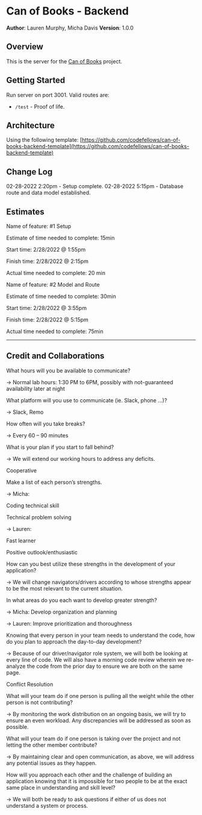 # Can of Books -  Backend

**Author**: Lauren Murphy, Micha Davis
**Version**: 1.0.0

## Overview
This is the server for the [Can of Books](https://github.com/L-nobilis/can-of-books-frontend) project.

## Getting Started
Run server on port 3001. Valid routes are:
* ``/test`` - Proof of life.

## Architecture
Using the following template: [https://github.com/codefellows/can-of-books-backend-template](https://github.com/codefellows/can-of-books-backend-template)

## Change Log
02-28-2022 2:20pm - Setup complete.
02-28-2022 5:15pm - Database route and data model established.

## Estimates

Name of feature: #1 Setup

Estimate of time needed to complete: 15min

Start time: 2/28/2022 @ 1:55pm

Finish time: 2/28/2022 @ 2:15pm

Actual time needed to complete: 20 min

Name of feature: #2 Model and Route

Estimate of time needed to complete: 30min

Start time: 2/28/2022 @ 3:55pm

Finish time: 2/28/2022 @ 5:15pm

Actual time needed to complete: 75min

---

## Credit and Collaborations

What hours will you be available to communicate?

→ Normal lab hours: 1:30 PM to 6PM, possibly with not-guaranteed availability later at night

What platform will you use to communicate (ie. Slack, phone …)?

→ Slack, Remo

How often will you take breaks?

→ Every 60 – 90 minutes

What is your plan if you start to fall behind?

→ We will extend our working hours to address any deficits.

 Cooperative
 
Make a list of each person’s strengths.

→ Micha:

Coding technical skill

Technical problem solving

→ Lauren:

Fast learner

Positive outlook/enthusiastic

How can you best utilize these strengths in the development of your application?

→ We will change navigators/drivers according to whose strengths appear to be the most relevant to the current situation.

In what areas do you each want to develop greater strength?

→ Micha: Develop organization and planning

→ Lauren: Improve prioritization and thoroughness

Knowing that every person in your team needs to understand the code, how do you plan to approach the day-to-day development?

→ Because of our driver/navigator role system, we will both be looking at every line of code. We will also have a morning code review wherein we re-analyze the code from the prior day to ensure we are both on the same page.

 Conflict Resolution
 
What will your team do if one person is pulling all the weight while the other person is not contributing?

→ By monitoring the work distribution on an ongoing basis, we will try to ensure an even workload. Any discrepancies will be addressed as soon as possible.

What will your team do if one person is taking over the project and not letting the other member contribute?

→ By maintaining clear and open communication, as above, we will address any potential issues as they happen.

How will you approach each other and the challenge of building an application knowing that it is impossible for two people to be at the exact same place in understanding and skill level?

→ We will both be ready to ask questions if either of us does not understand a system or process.
